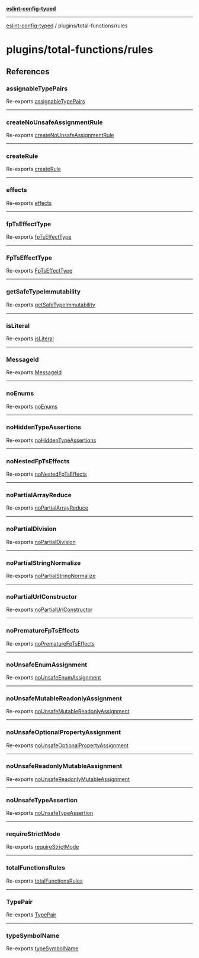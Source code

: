 [**eslint-config-typed**](../../README.md)

---

[eslint-config-typed](../../README.md) / plugins/total-functions/rules

# plugins/total-functions/rules

## References

### assignableTypePairs

Re-exports [assignableTypePairs](rules/common.md#assignabletypepairs)

---

### createNoUnsafeAssignmentRule

Re-exports [createNoUnsafeAssignmentRule](rules/unsafe-assignment-rule.md#createnounsafeassignmentrule)

---

### createRule

Re-exports [createRule](rules/common.md#createrule)

---

### effects

Re-exports [effects](rules/fp-ts.md#effects)

---

### fpTsEffectType

Re-exports [fpTsEffectType](rules/fp-ts.md#fptseffecttype-1)

---

### FpTsEffectType

Re-exports [FpTsEffectType](rules/fp-ts.md#fptseffecttype)

---

### getSafeTypeImmutability

Re-exports [getSafeTypeImmutability](rules/unsafe-assignment-rule.md#getsafetypeimmutability)

---

### isLiteral

Re-exports [isLiteral](rules/common.md#isliteral)

---

### MessageId

Re-exports [MessageId](rules/unsafe-assignment-rule.md#messageid)

---

### noEnums

Re-exports [noEnums](rules/no-enums.md#noenums)

---

### noHiddenTypeAssertions

Re-exports [noHiddenTypeAssertions](rules/no-hidden-type-assertions.md#nohiddentypeassertions)

---

### noNestedFpTsEffects

Re-exports [noNestedFpTsEffects](rules/no-nested-fp-ts-effects.md#nonestedfptseffects)

---

### noPartialArrayReduce

Re-exports [noPartialArrayReduce](rules/no-partial-array-reduce.md#nopartialarrayreduce)

---

### noPartialDivision

Re-exports [noPartialDivision](rules/no-partial-division.md#nopartialdivision)

---

### noPartialStringNormalize

Re-exports [noPartialStringNormalize](rules/no-partial-string-normalize.md#nopartialstringnormalize)

---

### noPartialUrlConstructor

Re-exports [noPartialUrlConstructor](rules/no-partial-url-constructor.md#nopartialurlconstructor)

---

### noPrematureFpTsEffects

Re-exports [noPrematureFpTsEffects](rules/no-premature-fp-ts-effects.md#noprematurefptseffects)

---

### noUnsafeEnumAssignment

Re-exports [noUnsafeEnumAssignment](rules/no-unsafe-enum-assignment.md#nounsafeenumassignment)

---

### noUnsafeMutableReadonlyAssignment

Re-exports [noUnsafeMutableReadonlyAssignment](rules/no-unsafe-mutable-readonly-assignment.md#nounsafemutablereadonlyassignment)

---

### noUnsafeOptionalPropertyAssignment

Re-exports [noUnsafeOptionalPropertyAssignment](rules/no-unsafe-optional-property-assignment.md#nounsafeoptionalpropertyassignment)

---

### noUnsafeReadonlyMutableAssignment

Re-exports [noUnsafeReadonlyMutableAssignment](rules/no-unsafe-readonly-mutable-assignment.md#nounsafereadonlymutableassignment)

---

### noUnsafeTypeAssertion

Re-exports [noUnsafeTypeAssertion](rules/no-unsafe-type-assertion.md#nounsafetypeassertion)

---

### requireStrictMode

Re-exports [requireStrictMode](rules/require-strict-mode.md#requirestrictmode)

---

### totalFunctionsRules

Re-exports [totalFunctionsRules](rules/rules.md#totalfunctionsrules)

---

### TypePair

Re-exports [TypePair](rules/common.md#typepair)

---

### typeSymbolName

Re-exports [typeSymbolName](rules/common.md#typesymbolname)
